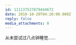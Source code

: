 ```yaml
---
id: 111137527879444672
date: 2010-10-20T04:20:00.000Z
reply: false
media_attachments: 0
---
```


从未尝试过八点钟睡觉…… ​​​​

